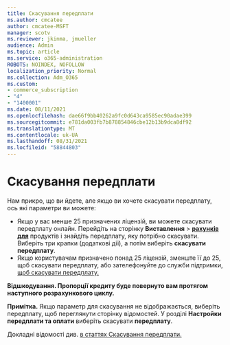 ```yaml
---
title: Скасування передплати
ms.author: cmcatee
author: cmcatee-MSFT
manager: scotv
ms.reviewer: jkinma, jmueller
audience: Admin
ms.topic: article
ms.service: o365-administration
ROBOTS: NOINDEX, NOFOLLOW
localization_priority: Normal
ms.collection: Adm_O365
ms.custom:
- commerce_subscription
- "4"
- "1400001"
ms.date: 08/11/2021
ms.openlocfilehash: dae66f9bb40262a9fc0d643ca9585ec90adae399
ms.sourcegitcommit: e781da003fb7b878854846cbe12b13b9dca8df92
ms.translationtype: MT
ms.contentlocale: uk-UA
ms.lasthandoff: 08/31/2021
ms.locfileid: "58844803"
---
```

# <a name="canceling-your-subscription"></a>Скасування передплати

Нам прикро, що ви йдете, але якщо ви хочете скасувати передплату, ось які параметри ви можете:
  
- Якщо у вас менше 25 призначених ліцензій, ви можете скасувати передплату онлайн. Перейдіть на сторінку **Виставлення** \> **[рахунків для](https://go.microsoft.com/fwlink/p/?linkid=842054)** продуктів і знайдіть передплату, яку потрібно скасувати. Виберіть три крапки (додаткові дії), а потім виберіть **скасувати передплату**.
- Якщо користувачам призначено понад 25 ліцензій, зменште її до 25, щоб скасувати передплату, або зателефонуйте до служби підтримки, [щоб скасувати передплату.](https://docs.microsoft.com/microsoft-365/business-video/get-help-support)
  
**Відшкодування. Пропорції кредиту буде повернуто вам протягом наступного розрахункового циклу.**

**Примітка.** Якщо параметр для скасування не відображається, виберіть передплату, щоб переглянути сторінку відомостей. У розділі **Настройки передплати та оплати** виберіть скасувати **передплату**.

Докладні відомості див. [в статтях Скасування передплати.](https://docs.microsoft.com/microsoft-365/commerce/subscriptions/cancel-your-subscription)
